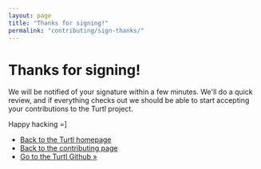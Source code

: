 ```yaml
---
layout: page
title: "Thanks for signing!"
permalink: "contributing/sign-thanks/"
---
```


# Thanks for signing!

We will be notified of your signature within a few minutes. We'll do a quick
review, and if everything checks out we should be able to start accepting your
contributions to the Turtl project.

Happy hacking =]

- [Back to the Turtl homepage](/)
- [Back to the contributing page](/contributing)
- [Go to the Turtl Github &raquo;](https://github.com/turtl)

